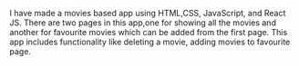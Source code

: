 I have made a movies based app using HTML,CSS, JavaScript, and React JS.
There are two pages in this app,one for showing all the movies and another for favourite movies
which can be added from the first page.
This app includes functionality like deleting a movie, adding movies to favourite page.
